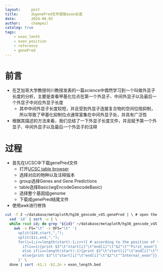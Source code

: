 ```yaml
---
layout:     post
title:      从genePred文件提取exon长度
date:       2024-06.03
author:     champeil
catalog: true
tags:
    - exon_lenth
    - exon_position
    - reference
    - genePred
---
```


# 前言
- 在芝加哥大学教授何川教授发表的一篇science中偶然学习到一个叫做外显子长度的分析，主要是查看甲基化位点在第一个外显子、中间外显子以及最后一个外显子中对应外显子长度
  - 其中中间外显子长度较短，并且受到外显子连接复合物的空间位阻抑制，所以导致了甲基化抑制位点通常富集在中间外显子处，并具有广泛性
- 根据其描述的方法来看，我们总结了一下外显子长度文件，并且赋予第一个外显子、中间外显子以及最后一个外显子的注释

# 过程
- 首先在UCSC中下载genePred文件
  - 打开[UCSC table browser](https://genome.ucsc.edu/cgi-bin/hgTables)
  - 选择对应的物种以及注释版本
  - group选择Genes and Gene Predictions
  - table选择Basic\(wgEncodeGencodeBasic)
  - 选择整个基因组genome
  - 下载成genePred结尾文件
- 使用awk进行修饰
```bash
cut -f 2 ~/database/metaplotR/hg38_gencode_v45.genePred | \ # open the genePred and get the gene id
  sed '1d' | sort -u | \
  while read id; do grep "${id}" ~/database/metaplotR/hg38_gencode_v45.genePred | \  # foreach geneid to split the start and end of exon separately and obtail two lists
    awk -v FS="\t" -v OFS="\t" '{
      split($10,start,",");
      split($11,end,",");
      for(i=1;i<=length(start)-1;i++){ # according to the position of the list to judge the first, internal, last exon, and loop to output
        if(i==1){print $3"\t"start[i]"\t"end[i]"\t"$2"\t""First_exon"}
        else if(i==length(start)-1){print $3"\t"start[i]"\t"end[i]"\t"$2"\t""Last_exon"}
        else{print $3"\t"start[i]"\t"end[i]"\t"$2"\t""Internal_exon"}}
      }' \
  done | sort -k1,1 -k2,2n > exon_length.bed
```
